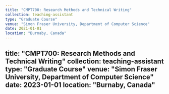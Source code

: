 ```yaml
---
title: "CMPT700: Research Methods and Technical Writing"
collection: teaching-assistant
type: "Graduate Course"
venue: "Simon Fraser University, Department of Computer Science"
date: 2021-01-01
location: "Burnaby, Canada"
---
```

title: "CMPT700: Research Methods and Technical Writing"
collection: teaching-assistant
type: "Graduate Course"
venue: "Simon Fraser University, Department of Computer Science"
date: 2023-01-01
location: "Burnaby, Canada"
---
